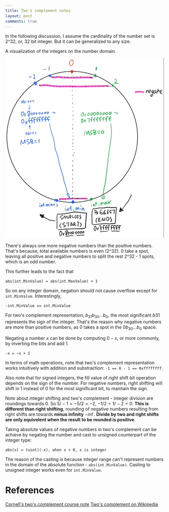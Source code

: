 ```yaml
---
title: Two's complement notes
layout: post
comments: true
---
```


In the following discussion, I assume the cardinality of the number set is
2^32, or, 32 bit integer. But it can be generalized to any size.

A visualization of the integers on the number domain. 

![visualization](https://raw.githubusercontent.com/kflu/kflu.github.io/master/data/twos-complement-visualization.png)


There's always one more negative numbers than the positive numbers. That's
because, total available numbers is even (2^32). 0 take a spot, leaving all
positive and negative numbers to split the rest 2^32 - 1 spots, which is an odd
number.

This further leads to the fact that

    abs(int.MinValue) = abs(int.MaxValue) + 1


So on any integer domain, negation should not cause overflow except for
`int.MinValue`. Interestingly, 

    -int.MinValue == int.MinValue


For two's complement representation, $b_31 b_30 ... b_0$, the most significant
$b31$ represents the sign of the integer. That's the reason why negative
numbers are more than positive numbers, as 0 takes a spot in the $0 b_30 ... b_0$
space.

Negating a number $x$ can be done by computing $0 - x$, or more commonly, by
inverting the bits and add 1.

    -x = ~x + 1


In terms of math operations, note that two's complement representation works
intuitively with addition and substraction: `-1 == 0 - 1 == 0xffffffff`.

Also note that for signed integers, the fill value of right shift bit operation
depends on the sign of the number. For negative numbers, right shifting will
shift in 1 instead of 0 for the most significant bit, to maintain the sign. 

Note about integer shifting and two's complement - integer division are
roundings towards 0. So $5/-1 = -5/2 = -2$, $-1/2 = 1/-2 = 0$. **This is different
than right shifting**, rounding of negative numbers resulting from right shifts
are towards **minus infinity** $-\inf$. **Divide by two and right shifts
are only equivelent when the result to be rounded is positive**.

Taking absolute values of negative numbers in two's complement can be achieve by
negating the number and cast to unsigned counterpart of the integer type:

    abs(x) = (uint)(-x), when x < 0, x is integer

The reason of the casting is because integer range can't represent numbers in
the domain of the absolute function - `abs(int.MinValue)`. Casting to unsigned 
integer works even for `int.MinValue`.


# References
[Cornell's two's complement course note](https://www.cs.cornell.edu/~tomf/notes/cps104/twoscomp.html)
[Two's complement on Wikipedia](https://en.wikipedia.org/wiki/Two%27s_complement)
